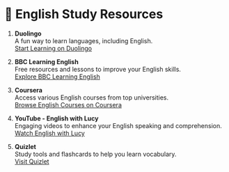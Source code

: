 # 📖 English Study Resources

1. **Duolingo**  
   A fun way to learn languages, including English.  
   [Start Learning on Duolingo](https://www.duolingo.com)

2. **BBC Learning English**  
   Free resources and lessons to improve your English skills.  
   [Explore BBC Learning English](https://www.bbc.co.uk/learningenglish)

3. **Coursera**  
   Access various English courses from top universities.  
   [Browse English Courses on Coursera](https://www.coursera.org)

4. **YouTube - English with Lucy**  
   Engaging videos to enhance your English speaking and comprehension.  
   [Watch English with Lucy](https://www.youtube.com/c/EnglishwithLucy)

5. **Quizlet**  
   Study tools and flashcards to help you learn vocabulary.  
   [Visit Quizlet](https://quizlet.com)
